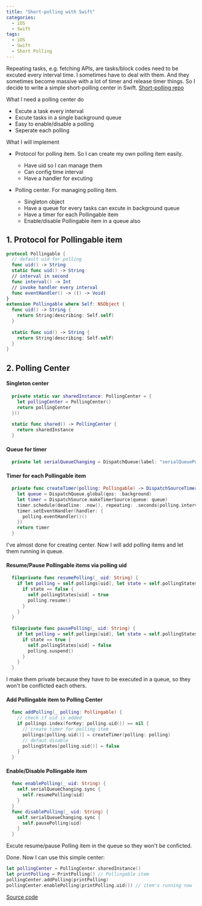 ```yaml
---
title: "Short-polling with Swift"
categories:
  - iOS
  - Swift
tags:
  - iOS
  - Swift
  - Short Polling
---
```


Repeating tasks, e.g. fetching APIs, are tasks/block codes need to be excuted every interval time. I sometimes have to deal with them. And they sometimes become massive with a lot of timer and release timer things. So I decide to write a simple short-polling center in Swift. [Short-polling repo](https://github.com/tuledev/short-polling)

What I need a polling center do

- Excute a task every interval
- Excute tasks in a single background queue
- Easy to enable/disable a polling
- Seperate each polling

What I will implement
 
- Protocol for polling item. So I can create my own polling item easily.
  
  - Have uid so I can manage them
  - Can config time interval
  - Have a handler for excuting
- Polling center. For managing polling item.
  
  - Singleton object
  - Have a queue for every tasks can excute in background queue
  - Have a timer for each Pollingable item
  - Enable/disable Pollingable item in a queue also


## 1. Protocol for Pollingable item
```swift
protocol Pollingable {
  // default uid for polling
  func uid() -> String
  static func uid() -> String
  // interval in second
  func interval() -> Int
  // invoke handler every interval
  func eventHandler() -> (() -> Void)
}
extension Pollingable where Self: NSObject {
  func uid() -> String {
    return String(describing: Self.self)
  }
  
  static func uid() -> String {
    return String(describing: Self.self)
  }
}
```

## 2. Polling Center

#### Singleton center
```swift
  private static var sharedInstance: PollingCenter = {
    let pollingCenter = PollingCenter()
    return pollingCenter
  }()
  
  static func shared() -> PollingCenter {
    return sharedInstance
  }
```

#### Queue for timer
``` Swift
  private let serialQueueChanging = DispatchQueue(label: "serialQueuePollingCenter")
```

#### Timer for each Pollingable item
```swift
  private func createTimer(polling: Pollingable) -> DispatchSourceTimer {
    let queue = DispatchQueue.global(qos: .background)
    let timer = DispatchSource.makeTimerSource(queue: queue)
    timer.schedule(deadline: .now(), repeating: .seconds(polling.interval()))
    timer.setEventHandler(handler: {
      polling.eventHandler()()
    })
    return timer
  }
```

I've almost done for creating center. Now I will add polling items and let them running in queue.

#### Resume/Pause Pollingable items via polling uid
```swift
  fileprivate func resumePolling(_ uid: String) {
    if let polling = self.pollings[uid], let state = self.pollingStates[uid] {
      if state == false {
        self.pollingStates[uid] = true
        polling.resume()
      }
    }
  }
  
  fileprivate func pausePolling(_ uid: String) {
    if let polling = self.pollings[uid], let state = self.pollingStates[uid] {
      if state == true {
        self.pollingStates[uid] = false
        polling.suspend()
      }
    }
  }
```

I make them private because they have to be executed in a queue, so they won't be conflicted each others.


#### Add Pollingable item to Polling Center
```swift
  func addPolling(_ polling: Pollingable) {
    // check if uid is added
    if pollings.index(forKey: polling.uid()) == nil {
      // create timer for polling item
      pollings[polling.uid()] = createTimer(polling: polling)
      // defaut disable
      pollingStates[polling.uid()] = false
    }
  }
```

#### Enable/Disable Pollingable item
```swift
  func enablePolling(_ uid: String) {
    self.serialQueueChanging.sync {
      self.resumePolling(uid)
    }
  }
  func disablePolling(_ uid: String) {
    self.serialQueueChanging.sync {
      self.pausePolling(uid)
    }
  }
```

Excute resume/pause Polling item in the queue so they won't be conficted.

Done. Now I can use this simple center:

```swift
let pollingCenter = PollingCenter.sharedInstance()
let printPolling = PrintPolling() // Pollingable item
pollingCenter.addPolling(printPolling)
pollingCenter.enablePolling(printPolling.uid()) // item's running now
```

[Source code](https://github.com/tuledev/short-polling)
